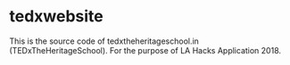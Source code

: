# tedxwebsite
This is the source code of tedxtheheritageschool.in (TEDxTheHeritageSchool). For the purpose of LA Hacks Application 2018.
